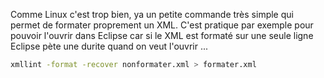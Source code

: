 Comme Linux c'est trop bien, ya un petite commande très simple qui permet de formater proprement un XML.
C'est pratique par exemple pour pouvoir l'ouvrir dans Eclipse car si le XML est formaté sur une seule ligne
Eclipse pète une durite quand on veut l'ouvrir ...

``` sh
xmllint -format -recover nonformater.xml > formater.xml
```
<!-- --- tags: linux -->